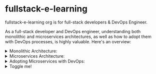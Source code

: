 # fullstack-e-learning

fullstack-e-learning org is for full-stack developers & DevOps Engineer.

As a full-stack developer and DevOps engineer, understanding both monolithic and microservices architectures, as well as how to adopt them with DevOps processes, is highly valuable. 
Here's an overview:


<details>
  <summary>Monolithic Architecture:</summary>
  
  ### Monolithic Architecture:
  
  - In a monolithic architecture, the entire application is developed as a single unit, typically consisting of a single codebase.
  
  - All components of the application, such as the user interface, business logic, and data access layer, are tightly coupled and deployed together.
 
  - Monolithic architectures are easier to develop and deploy initially, but they can become difficult to maintain and scale as the application grows.

## Pros & Cons
  - **Single Deployment Unit:** Entire application is deployed as a single unit, which can simplify deployment and management in some cases.
  
  - **Simplicity:** Easier to develop and understand, particularly for smaller applications or teams with limited resources.
  
  - **Performance:** Inter-process communication overhead is reduced, as components communicate directly within the same process.
  
  - **Synchronous Communication:** Function calls between components are generally faster compared to network calls in microservices.
  
  - **Data Consistency:** Easier to maintain consistency as all transactions are within the same database transaction.
  
  - **Development Ease:** Shared codebase simplifies development, testing, and debugging processes.
  
  - **Tight Coupling:** Components are tightly integrated, making it harder to update or change individual components without affecting the entire system.
  
  - **Scaling Limitations:** Scaling requires replicating the entire application, which may lead to inefficient resource utilization.
  
  - **Technology Stack:** Limited flexibility in choosing technologies, as all components must use the same technology stack.
  
  - **Risk of Monolithitis:** Over time, monolithic architectures may become harder to maintain and evolve, leading to "monolithitis" where adding new features becomes increasingly difficult and risky.
</details>

<details>
  <summary>Microservices Architecture:</summary>
  
### Microservice Architecture:
  
  - In a microservices architecture, the application is broken down into smaller, independently deployable services, each responsible for a specific business function.
  
  - Each microservice typically has its own codebase, database, and API, and communicates with other services through well-defined interfaces.
  
  - Microservices architectures offer benefits such as scalability, flexibility, and resilience, but they also introduce complexities such as distributed systems management and inter-service communication.

## Pros & Cons 
  
  - **Decomposition:** Application is divided into smaller, independent services, each responsible for a specific business function.
  
  - **Scalability:** Allows scaling individual components independently, enabling better resource utilization.
  
  - **Flexibility:** Developers can use different technologies and frameworks for different services, choosing the best tool for each job.
  
  - **Resilience:** Failure in one service doesn't necessarily impact the entire system. Services can be designed to gracefully degrade or handle failures.
  
  - **Continuous Delivery:** Each service can be deployed independently, facilitating faster release cycles and reducing risk.
  
  - **Autonomy:** Teams can work on individual services independently, enabling faster development and deployment cycles.
  
  - **Resource Efficiency:** Resources are allocated based on actual usage, leading to better efficiency compared to a monolithic architecture.
  
  - **Elasticity:** Easier to adopt cloud-native principles like auto-scaling and on-demand resource provisioning.
  
  - **Polyglot Persistence:** Different services can use different databases, choosing the most suitable option for each service's needs.
  
  - **Complexity Management:** While each service may have its complexities, the overall system complexity is reduced through modularization and separation of concerns.

</details>

<details>
  <summary>Adopting Microservices with DevOps:</summary>
  
  - DevOps practices emphasize collaboration, automation, and monitoring throughout the software development lifecycle, from planning and development to testing, deployment, and operations.
  
  - When adopting microservices with DevOps, teams focus on building and deploying small, independent services that can be released frequently and independently.
  
  - Continuous integration (CI) and continuous delivery (CD) pipelines automate the build, test, and deployment processes for each microservice.
  
  - Containerization technologies such as Docker and container orchestration platforms like Kubernetes are often used to package and deploy microservices consistently across different environments.

- Monitoring and observability tools are essential for understanding the performance and health of microservices in production and ensuring rapid incident response.

- As a full-stack developer, having knowledge of both monolithic and microservices architectures, as well as familiarity with DevOps practices, enables you to make informed decisions about the design, development, deployment, and operation of modern software systems. It also empowers you to contribute effectively to cross-functional teams working on complex projects.

</details>


<details>
  <summary>Toggle me!</summary>
  More Information to come! .....
</details>









